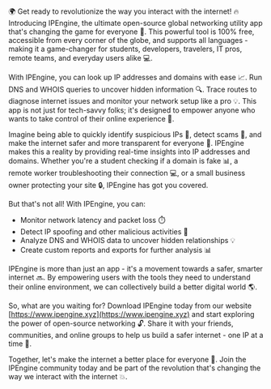 🌍 Get ready to revolutionize the way you interact with the internet! 🔥 Introducing IPEngine, the ultimate open-source global networking utility app that's changing the game for everyone 🚀. This powerful tool is 100% free, accessible from every corner of the globe, and supports all languages - making it a game-changer for students, developers, travelers, IT pros, remote teams, and everyday users alike 💻.

With IPEngine, you can look up IP addresses and domains with ease 📈. Run DNS and WHOIS queries to uncover hidden information 🔍. Trace routes to diagnose internet issues and monitor your network setup like a pro 💡. This app is not just for tech-savvy folks; it's designed to empower anyone who wants to take control of their online experience 👥.

Imagine being able to quickly identify suspicious IPs 🚨, detect scams 👀, and make the internet safer and more transparent for everyone 🌟. IPEngine makes this a reality by providing real-time insights into IP addresses and domains. Whether you're a student checking if a domain is fake 📊, a remote worker troubleshooting their connection 💻, or a small business owner protecting your site 🔒, IPEngine has got you covered.

But that's not all! With IPEngine, you can:

* Monitor network latency and packet loss ⏱️
* Detect IP spoofing and other malicious activities 🚫
* Analyze DNS and WHOIS data to uncover hidden relationships 💡
* Create custom reports and exports for further analysis 📊

IPEngine is more than just an app - it's a movement towards a safer, smarter internet 🔜. By empowering users with the tools they need to understand their online environment, we can collectively build a better digital world 🌎.

So, what are you waiting for? Download IPEngine today from our website [https://www.ipengine.xyz](https://www.ipengine.xyz) and start exploring the power of open-source networking 🔓. Share it with your friends, communities, and online groups to help us build a safer internet - one IP at a time 🌟.

Together, let's make the internet a better place for everyone 🌈. Join the IPEngine community today and be part of the revolution that's changing the way we interact with the internet 💥.